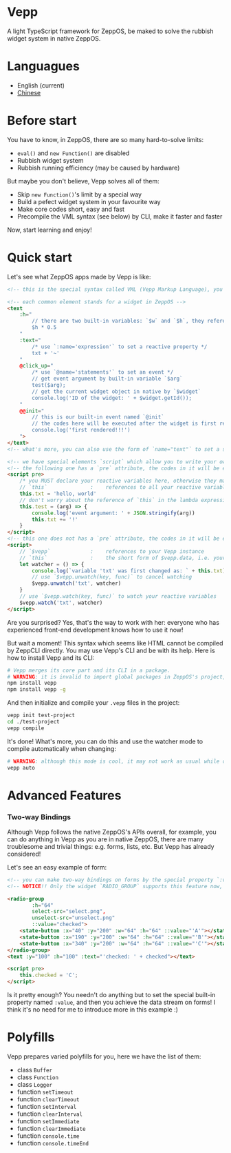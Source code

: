 # Vepp

A light TypeScript framework for ZeppOS, be maked to solve the rubbish widget system in native ZeppOS.

# Languagues

- English (current)
- [Chinese](https://github.com/jwhgzs/vepp/blob/master/README.chinese.md)

# Before start

You have to know, in ZeppOS, there are so many hard-to-solve limits:

- `eval()` and `new Function()` are disabled
- Rubbish widget system
- Rubbish running efficiency (may be caused by hardware)

But maybe you don't believe, Vepp solves all of them:

- Skip `new Function()`'s limit by a special way
- Build a pefect widget system in your favourite way
- Make core codes short, easy and fast
- Precompile the VML syntax (see below) by CLI, make it faster and faster

Now, start learning and enjoy!

# Quick start

Let's see what ZeppOS apps made by Vepp is like:

```html
<!-- this is the special syntax called VML (Vepp Markup Language), you can use it in `.vepp` suffixed files -->

<!-- each common element stands for a widget in ZeppOS -->
<text
    :h="
        // there are two built-in variables: `$w` and `$h`, they reference to device's width and height
        $h * 0.5
    "
    :text="
        /* use `:name='expression'` to set a reactive property */
        txt + '~'
    "
    @click_up="
        /* use `@name='statements'` to set an event */
        // get event argument by built-in variable `$arg`
        test($arg);
        // get the current widget object in native by `$widget`
        console.log('ID of the widget: ' + $widget.getId());
    "
    @@init="
        // this is our built-in event named `@init`
        // the codes here will be executed after the widget is first rendered
        console.log('first rendered!!!')
    ">
</text>
<!-- what's more, you can also use the form of `name="text"` to set a static and stringify property easily -->

<!-- we have special elements `script` which allow you to write your own JS -->
<!-- the following one has a `pre` attribute, the codes in it will be executed BEFORE Vepp's instance is initialized -->
<script pre>
    /* you MUST declare your reactive variables here, otherwise they may cause crash when they are not declared or initialized but are used before the first render */
    // `this`              :    references to all your reactive variables
    this.txt = 'hello, world'
    // don't worry about the reference of `this` in the lambda expression, Vepp solves it for you!
    this.test = (arg) => {
        console.log('event argument: ' + JSON.stringify(arg))
        this.txt += '!'
    }
</script>
<!-- this one does not has a `pre` attribute, the codes in it will be executed AFTER Vepp's instance is initialized i.e. AFTER the first render -->
<script>
    // `$vepp`             :    references to your Vepp instance
    // `this`              :    the short form of $vepp.data, i.e. your reactive variables
    let watcher = () => {
        console.log(`variable 'txt' was first changed as: ` + this.txt)
    	// use `$vepp.unwatch(key, func)` to cancel watching
        $vepp.unwatch('txt', watcher)
    }
    // use `$vepp.watch(key, func)` to watch your reactive variables
    $vepp.watch('txt', watcher)
</script>
```

Are you surprised? Yes, that's the way to work with her: everyone who has experienced front-end development knows how to use it now!

But wait a moment! This syntax which seems like HTML cannot be compiled by ZeppCLI directly. You may use Vepp's CLI and be with its help. Here is how to install Vepp and its CLI:

```bash
# Vepp merges its core part and its CLI in a package.
# WARNING: it is invalid to import global packages in ZeppOS's project, so you MUST do like this:
npm install vepp
npm install vepp -g
```

And then initialize and compile your `.vepp` files in the project:

```bash
vepp init test-project
cd ./test-project
vepp compile
```

It's done! What's more, you can do this and use the watcher mode to compile automatically when changing:

```bash
# WARNING: although this mode is cool, it may not work as usual while other file watchers are working (like ZeppCLI)
vepp auto
```

# Advanced Features

### Two-way Bindings

Although Vepp follows the native ZeppOS's APIs overall, for example, you can do anything in Vepp as you are in native ZeppOS, there are many troublesome and trivial things: e.g. forms, lists, etc. But Vepp has already considered!

Let's see an easy example of form:

```html
<!-- you can make two-way bindings on forms by the special property `:value` -->
<!-- NOTICE!! Only the widget `RADIO_GROUP` supports this feature now, wait for a while as I'm hard developing! -->

<radio-group
        :h="64"
        select-src="select.png",
        unselect-src="unselect.png"
        ::value="checked">
    <state-button :x="40" :y="200" :w="64" :h="64" ::value="'A'"></state-button>
    <state-button :x="190" :y="200" :w="64" :h="64" ::value="'B'"></state-button>
    <state-button :x="340" :y="200" :w="64" :h="64" ::value="'C'"></state-button>
</radio-group>
<text :y="100" :h="100" :text="'checked: ' + checked"></text>

<script pre>
    this.checked = 'C';
</script>
```

Is it pretty enough? You needn't do anything but to set the special built-in property named `:value`, and then you achieve the data stream on forms! I think it's no need for me to introduce more in this example :)

# Polyfills

Vepp prepares varied polyfills for you, here we have the list of them:

- class `Buffer`
- class `Function`
- class `Logger`
- function `setTimeout`
- function `clearTimeout`
- function `setInterval`
- function `clearInterval`
- function `setImmediate`
- function `clearImmediate`
- function `console.time`
- function `console.timeEnd`